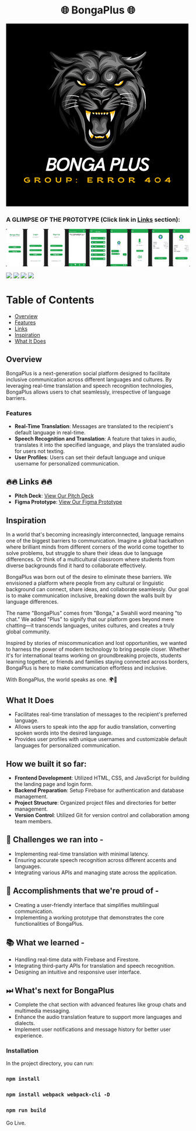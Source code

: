 <h1 align="center"> 🌐 BongaPlus 🌐 </h1>

<img src="https://github.com/Jeremy-Bosire/BongaPlus/blob/main/Dark%20Abstract%20Black%20Panther%20Gaming%20Logo.png">

### A GLIMPSE OF THE PROTOTYPE (Click link in [Links](#🔥🔥-links-🔥🔥) section):
<img src="https://github.com/Ephy-kimotho/Bonga-Plus/blob/main/AppScreenshots/Prototype.jpeg">

<a href="https://github.com/starlightknown/LearnScape"><img src="https://badges.frapsoft.com/os/v1/open-source.svg?v=103"></a>
<a href="https://github.com/starlightknown/LearnScape"><img src="https://img.shields.io/badge/Built%20by-developers%20%3C%2F%3E-0059b3"></a>
<a href="https://github.com/starlightknown/LearnScape"><img src="https://img.shields.io/static/v1.svg?label=Contributions&message=Welcome&color=yellow"></a>
<a href="https://github.com/starlightknown/"><img src="https://img.shields.io/badge/Maintained%3F-yes-brightgreen.svg?v=103"></a>
 
Table of Contents
=================
- [Overview](#overview)
- [Features](#features)
- [Links](#🔥🔥-links-🔥🔥)
- [Inspiration](#inspiration)
- [What It Does](#what-it-does)

  
## Overview
BongaPlus is a next-generation social platform designed to facilitate inclusive communication across different languages and cultures. By leveraging real-time translation and speech recognition technologies, BongaPlus allows users to chat seamlessly, irrespective of language barriers.

### Features
- **Real-Time Translation**: Messages are translated to the recipient's default language in real-time.
- **Speech Recognition and Translation**: A feature that takes in audio, translates it into the specified language, and plays the translated audio for users not texting.
- **User Profiles**: Users can set their default language and unique username for personalized communication.

## 🔥🔥 Links 🔥🔥

- **Pitch Deck**: [View Our Pitch Deck](https://prezi.com/view/2YFkxCEWh9vcgAr3zV0l/)
- **Figma Prototype**: [View Our Figma Prototype](https://www.figma.com/design/MoQ5wBQJK15e2JTU80sRYn/Bonga-Plus?node-id=0%3A1&t=8HUOxp0khjhqflvC-1)
  
## Inspiration

In a world that's becoming increasingly interconnected, language remains one of the biggest barriers to communication. Imagine a global hackathon where brilliant minds from different corners of the world come together to solve problems, but struggle to share their ideas due to language differences. Or think of a multicultural classroom where students from diverse backgrounds find it hard to collaborate effectively.

BongaPlus was born out of the desire to eliminate these barriers. We envisioned a platform where people from any cultural or linguistic background can connect, share ideas, and collaborate seamlessly. Our goal is to make communication inclusive, breaking down the walls built by language differences.

The name "BongaPlus" comes from "Bonga," a Swahili word meaning "to chat." We added "Plus" to signify that our platform goes beyond mere chatting—it transcends languages, unites cultures, and creates a truly global community.

Inspired by stories of miscommunication and lost opportunities, we wanted to harness the power of modern technology to bring people closer. Whether it's for international teams working on groundbreaking projects, students learning together, or friends and families staying connected across borders, BongaPlus is here to make communication effortless and inclusive.

With BongaPlus, the world speaks as one. 🌍💬
 

<div id="#usecase">

## What It Does

- Facilitates real-time translation of messages to the recipient's preferred language.
- Allows users to speak into the app for audio translation, converting spoken words into the desired language.
- Provides user profiles with unique usernames and customizable default languages for personalized communication.

</div>

## How we built it so far:

- **Frontend Development**: Utilized HTML, CSS, and JavaScript for building the landing page and login form.
- **Backend Preparation**: Setup Firebase for authentication and database management.
- **Project Structure**: Organized project files and directories for better management.
- **Version Control**: Utilized Git for version control and collaboration among team members.

## 💪 Challenges we ran into -
- Implementing real-time translation with minimal latency.
- Ensuring accurate speech recognition across different accents and languages.
- Integrating various APIs and managing state across the application. 

## 📌 Accomplishments that we're proud of -
- Creating a user-friendly interface that simplifies multilingual communication.
- Implementing a working prototype that demonstrates the core functionalities of BongaPlus.

## 📚 What we learned -
- Handling real-time data with Firebase and Firestore.
- Integrating third-party APIs for translation and speech recognition.
- Designing an intuitive and responsive user interface.

## ⏭ What's next for BongaPlus

- Complete the chat section with advanced features like group chats and multimedia messaging.
- Enhance the audio translation feature to support more languages and dialects.
- Implement user notifications and message history for better user experience.

### Installation

In the project directory, you can run:

### `npm install`
### `npm install webpack webpack-cli -D`
### `npm run build`

Go Live.


